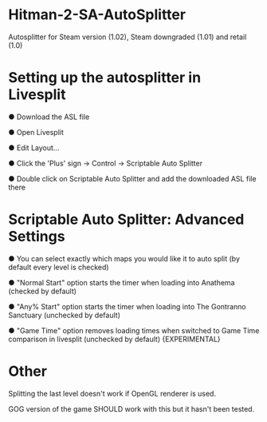 # Hitman-2-SA-AutoSplitter

Autosplitter for Steam version (1.02), Steam downgraded (1.01) and retail (1.0)


# Setting up the autosplitter in Livesplit

● Download the ASL file

● Open Livesplit

● Edit Layout...

● Click the 'Plus' sign -> Control -> Scriptable Auto Splitter

● Double click on Scriptable Auto Splitter and add the downloaded ASL file there


# Scriptable Auto Splitter: Advanced Settings

● You can select exactly which maps you would like it to auto split (by default every level is checked)

● "Normal Start" option starts the timer when loading into Anathema (checked by default)

● "Any% Start" option starts the timer when loading into The Gontranno Sanctuary (unchecked by default)

● "Game Time" option removes loading times when switched to Game Time comparison in livesplit (unchecked by default) {EXPERIMENTAL}


# Other

Splitting the last level doesn't work if OpenGL renderer is used.

GOG version of the game SHOULD work with this but it hasn't been tested.

